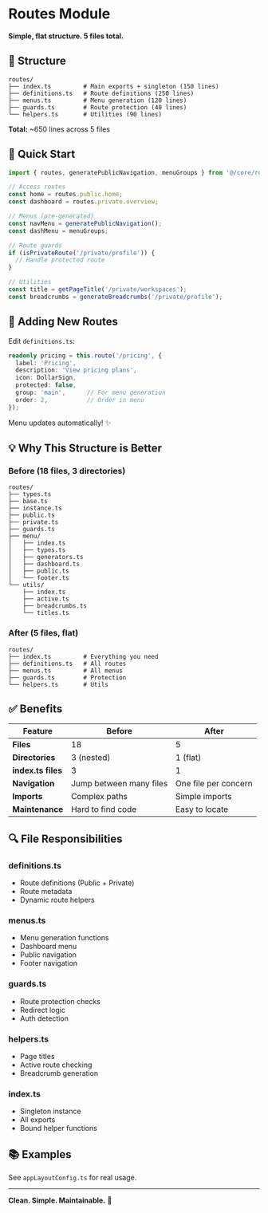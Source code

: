 # Routes Module

**Simple, flat structure. 5 files total.**

## 📁 Structure

```
routes/
├── index.ts         # Main exports + singleton (150 lines)
├── definitions.ts   # Route definitions (250 lines)
├── menus.ts         # Menu generation (120 lines)
├── guards.ts        # Route protection (40 lines)
└── helpers.ts       # Utilities (90 lines)
```

**Total:** ~650 lines across 5 files

## 🚀 Quick Start

```typescript
import { routes, generatePublicNavigation, menuGroups } from '@/core/routes';

// Access routes
const home = routes.public.home;
const dashboard = routes.private.overview;

// Menus (pre-generated)
const navMenu = generatePublicNavigation();
const dashMenu = menuGroups;

// Route guards
if (isPrivateRoute('/private/profile')) {
  // Handle protected route
}

// Utilities
const title = getPageTitle('/private/workspaces');
const breadcrumbs = generateBreadcrumbs('/private/profile');
```

## 📝 Adding New Routes

Edit `definitions.ts`:

```typescript
readonly pricing = this.route('/pricing', {
  label: 'Pricing',
  description: 'View pricing plans',
  icon: DollarSign,
  protected: false,
  group: 'main',      // For menu generation
  order: 2,           // Order in menu
});
```

Menu updates automatically! ✨

## 💡 Why This Structure is Better

### Before (18 files, 3 directories)
```
routes/
├── types.ts
├── base.ts
├── instance.ts
├── public.ts
├── private.ts
├── guards.ts
├── menu/
│   ├── index.ts
│   ├── types.ts
│   ├── generators.ts
│   ├── dashboard.ts
│   ├── public.ts
│   └── footer.ts
└── utils/
    ├── index.ts
    ├── active.ts
    ├── breadcrumbs.ts
    └── titles.ts
```

### After (5 files, flat)
```
routes/
├── index.ts         # Everything you need
├── definitions.ts   # All routes
├── menus.ts         # All menus
├── guards.ts        # Protection
└── helpers.ts       # Utils
```

## ✅ Benefits

| Feature | Before | After |
|---------|--------|-------|
| **Files** | 18 | 5 |
| **Directories** | 3 (nested) | 1 (flat) |
| **index.ts files** | 3 | 1 |
| **Navigation** | Jump between many files | One file per concern |
| **Imports** | Complex paths | Simple imports |
| **Maintenance** | Hard to find code | Easy to locate |

## 🔍 File Responsibilities

### definitions.ts
- Route definitions (Public + Private)
- Route metadata
- Dynamic route helpers

### menus.ts
- Menu generation functions
- Dashboard menu
- Public navigation
- Footer navigation

### guards.ts
- Route protection checks
- Redirect logic
- Auth detection

### helpers.ts
- Page titles
- Active route checking
- Breadcrumb generation

### index.ts
- Singleton instance
- All exports
- Bound helper functions

## 📚 Examples

See `appLayoutConfig.ts` for real usage.

---

**Clean. Simple. Maintainable.** 🚀
